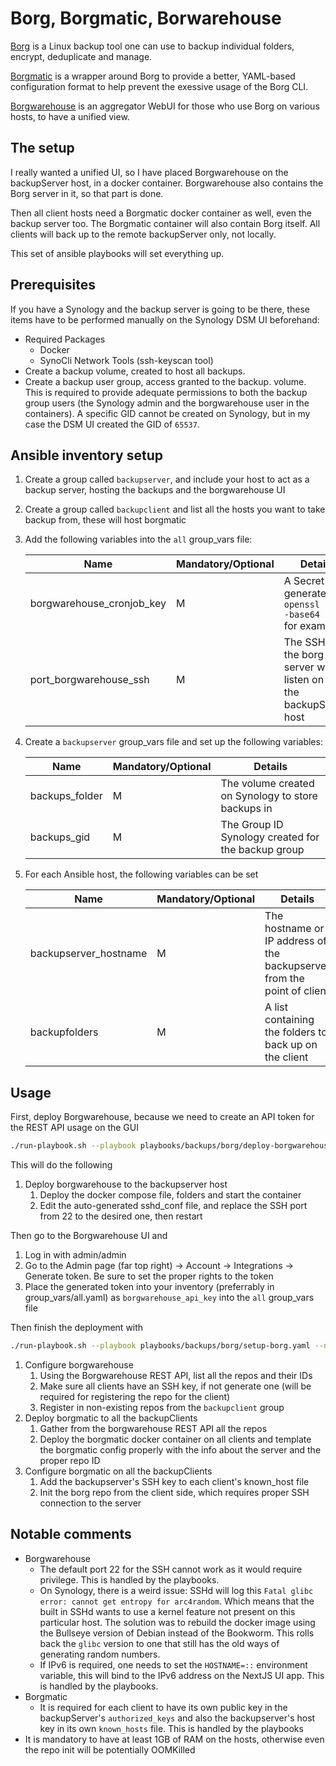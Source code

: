 # Borg, Borgmatic, Borwarehouse

[Borg](https://www.borgbackup.org/) is a Linux backup tool one can use to backup individual folders, encrypt, deduplicate and manage.

[Borgmatic](https://torsion.org/borgmatic/) is a wrapper around Borg to provide a better, YAML-based configuration format to help prevent the exessive usage of the Borg CLI.

[Borgwarehouse](https://borgwarehouse.com/) is an aggregator WebUI for those who use Borg on various hosts, to have a unified view.

## The setup

I really wanted a unified UI, so I have placed Borgwarehouse on the backupServer host, in a docker container. Borgwarehouse also contains the Borg server in it, so that part is done.

Then all client hosts need a Borgmatic docker container as well, even the backup server too. The Borgmatic container will also contain Borg itself. All clients will back up to the remote backupServer only, not locally.

This set of ansible playbooks will set everything up.

## Prerequisites

If you have a Synology and the backup server is going to be there, these items have to be performed manually on the Synology DSM UI beforehand:

- Required Packages
  - Docker
  - SynoCli Network Tools (ssh-keyscan tool)
- Create a backup volume, created to host all backups.
- Create a backup user group, access granted to the backup. volume. This is required to provide adequate permissions to both the backup group users (the Synology admin and the borgwarehouse user in the containers). A specific GID cannot be created on Synology, but in my case the DSM UI created the GID of `65537`.

## Ansible inventory setup

1. Create a group called `backupserver`, and include your host to act as a backup server, hosting the backups and the borgwarehouse UI
2. Create a group called `backupclient` and list all the hosts you want to take backup from, these will host borgmatic
3. Add the following variables into the `all` group_vars file:

    | Name | Mandatory/Optional | Details |
    |------|--------------------|---------|
    |borgwarehouse_cronjob_key|M|A Secret key generated via `openssl rand -base64 32` for example|
    |port_borgwarehouse_ssh|M|The SSH port the borg server will listen on on the backupServer host|

4. Create a `backupserver` group_vars file and set up the following variables:

    | Name | Mandatory/Optional | Details |
    |------|--------------------|---------|
    |backups_folder|M|The volume created on Synology to store backups in|
    |backups_gid|M|The Group ID Synology created for the backup group|

5. For each Ansible host, the following variables can be set

    | Name | Mandatory/Optional | Details |
    |------|--------------------|---------|
    |backupserver_hostname|M|The hostname or IP address of the backupserver from the point of client|
    |backupfolders|M|A list containing the folders to back up on the client|

## Usage

First, deploy Borgwarehouse, because we need to create an API token for the REST API usage on the GUI

```bash
./run-playbook.sh --playbook playbooks/backups/borg/deploy-borgwarehouse.yaml --no-check
```

This will do the following

1. Deploy borgwarehouse to the backupserver host
   1. Deploy the docker compose file, folders and start the container
   2. Edit the auto-generated sshd_conf file, and replace the SSH port from 22 to the desired one, then restart

Then go to the Borgwarehouse UI and

1. Log in with admin/admin
2. Go to the Admin page (far top right) -> Account -> Integrations -> Generate token. Be sure to set the proper rights to the token
3. Place the generated token into your inventory (preferrably in group_vars/all.yaml) as `borgwarehouse_api_key` into the `all` group_vars file

Then finish the deployment with

```bash
./run-playbook.sh --playbook playbooks/backups/borg/setup-borg.yaml --no-check
```

1. Configure borgwarehouse
   1. Using the Borgwarehouse REST API, list all the repos and their IDs
   2. Make sure all clients have an SSH key, if not generate one (will be required for registering the repo for the client)
   3. Register in non-existing repos from the `backupclient` group
2. Deploy borgmatic to all the backupClients
   1. Gather from the borgwarehouse REST API all the repos
   2. Deploy the borgmatic docker container on all clients and template the borgmatic config properly with the info about the server and the proper repo ID
3. Configure borgmatic on all the backupClients
   1. Add the backupserver's SSH key to each client's known_host file
   2. Init the borg repo from the client side, which requires proper SSH connection to the server

## Notable comments

- Borgwarehouse
  - The default port 22 for the SSH cannot work as it would require privilege. This is handled by the playbooks.
  - On Synology, there is a weird issue: SSHd will log this `Fatal glibc error: cannot get entropy for arc4random`. Which means that the built in SSHd wants to use a kernel feature not present on this particular host. The solution was to rebuild the docker image using the Bullseye version of Debian instead of the Bookworm. This rolls back the `glibc` version to one that still has the old ways of generating random numbers.
  - If IPv6 is required, one needs to set the `HOSTNAME=::` environment variable, this will bind to the IPv6 address on the NextJS UI app. This is handled by the playbooks.
- Borgmatic
  - It is required for each client to have its own public key in the backupServer's `authorized_keys` and also the backupserver's host key in its own `known_hosts` file. This is handled by the playbooks
- It is mandatory to have at least 1GB of RAM on the hosts, otherwise even the repo init will be potentially OOMKilled
